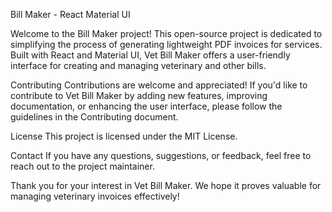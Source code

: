 Bill Maker - React Material UI

Welcome to the Bill Maker project! This open-source project is dedicated to simplifying the process of generating lightweight PDF invoices for services. Built with React and Material UI, Vet Bill Maker offers a user-friendly interface for creating and managing veterinary and other bills.

Contributing
Contributions are welcome and appreciated! If you'd like to contribute to Vet Bill Maker by adding new features, improving documentation, or enhancing the user interface, please follow the guidelines in the Contributing document.

License
This project is licensed under the MIT License.

Contact
If you have any questions, suggestions, or feedback, feel free to reach out to the project maintainer.

Thank you for your interest in Vet Bill Maker. We hope it proves valuable for managing veterinary invoices effectively!
